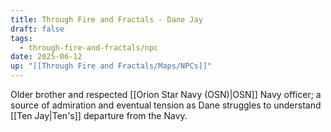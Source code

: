 ```yaml
---
title: Through Fire and Fractals - Dane Jay
draft: false
tags:
  - through-fire-and-fractals/npc
date: 2025-06-12
up: "[[Through Fire and Fractals/Maps/NPCs]]"
---
```


Older brother and respected [[Orion Star Navy (OSN)|OSN]] Navy officer; a source of admiration and eventual tension as Dane struggles to understand [[Ten Jay|Ten's]] departure from the Navy.